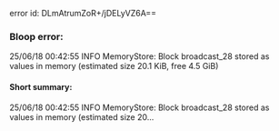 error id: DLmAtrumZoR+/jDELyVZ6A==
### Bloop error:

25/06/18 00:42:55 INFO MemoryStore: Block broadcast_28 stored as values in memory (estimated size 20.1 KiB, free 4.5 GiB)
#### Short summary: 

25/06/18 00:42:55 INFO MemoryStore: Block broadcast_28 stored as values in memory (estimated size 20...